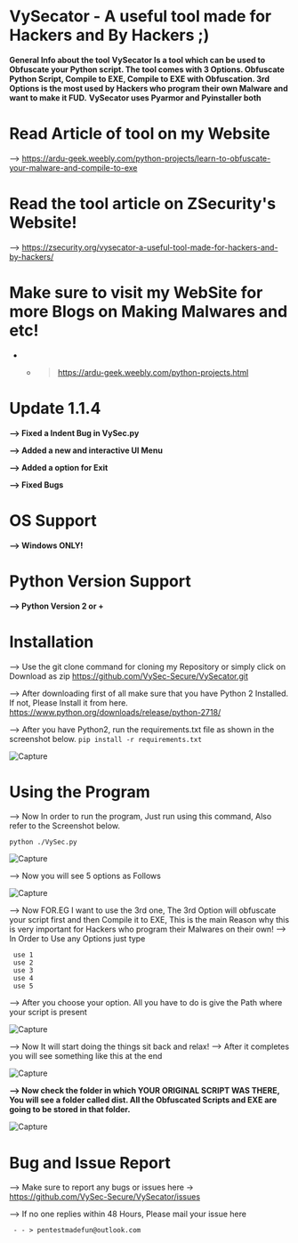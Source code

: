 # VySecator - A useful tool made for Hackers and By Hackers ;)
**General Info about the tool**
**VySecator Is a tool which can be used to Obfuscate your Python script. The tool comes with 3 Options. Obfuscate Python Script, Compile to EXE, Compile to EXE with Obfuscation.
3rd Options is the most used by Hackers who program their own Malware and want to make it FUD.**
**VySecator uses Pyarmor and Pyinstaller both**

# Read Article of tool on my Website
--> https://ardu-geek.weebly.com/python-projects/learn-to-obfuscate-your-malware-and-compile-to-exe

# Read the tool article on ZSecurity's Website!

--> https://zsecurity.org/vysecator-a-useful-tool-made-for-hackers-and-by-hackers/

# Make sure to visit my WebSite for more Blogs on Making Malwares and etc!

- - > https://ardu-geek.weebly.com/python-projects.html


# Update 1.1.4

**--> Fixed a Indent Bug in VySec.py**

**--> Added a new and interactive UI Menu**

**--> Added a option for Exit**

**--> Fixed Bugs**

# OS Support

**--> Windows ONLY!**

# Python Version Support

**--> Python Version 2 or +** 
 
# Installation
 --> Use the git clone command for cloning my Repository or simply click on Download as zip
     https://github.com/VySec-Secure/VySecator.git
 
 --> After downloading first of all make sure that you have Python 2 Installed. If not, Please Install it from here.
     https://www.python.org/downloads/release/python-2718/
     
 --> After you have Python2, run the requirements.txt file as shown in the screenshot below.
    `pip install -r requirements.txt`
  
![Capture](https://user-images.githubusercontent.com/67494275/87252887-26993480-c494-11ea-8571-dea7161c7338.PNG)

# Using the Program
 --> Now In order to run the program, Just run using this command, Also refer to the Screenshot below.
 
 `python ./VySec.py`
 
 ![Capture](https://user-images.githubusercontent.com/67494275/87252963-bfc84b00-c494-11ea-8cff-91cb2443e1f4.PNG)

 --> Now you will see 5 options as Follows
 
![Capture](https://user-images.githubusercontent.com/67494275/88302398-6fb67780-cd23-11ea-9e7b-65eeb5488388.PNG)

 --> Now FOR.EG I want to use the 3rd one, The 3rd Option will obfuscate your script first and then Compile it to EXE,
     This is the main Reason why this is very important for Hackers who program their Malwares on their own!
 --> In Order to Use any Options just type
 
     use 1
     use 2
     use 3
     use 4
     use 5
     
 --> After you choose your option. All you have to do is give the Path where your script is present
 
![Capture](https://user-images.githubusercontent.com/67494275/87253103-15e9be00-c496-11ea-92cc-c1cafd60eca3.PNG)
 
 --> Now It will start doing the things sit back and relax!
 --> After it completes you will see something like this at the end
 
 ![Capture](https://user-images.githubusercontent.com/67494275/87253117-33b72300-c496-11ea-92df-904d57a09169.PNG)
 
 **--> Now check the folder in which YOUR ORIGINAL SCRIPT WAS THERE, You will see a folder called dist. All the Obfuscated Scripts and EXE are going to be stored in that folder.**
 
 ![Capture](https://user-images.githubusercontent.com/67494275/87253147-63fec180-c496-11ea-86af-ec1a25035e0c.PNG)


# Bug and Issue Report
 --> Make sure to report any bugs or issues here -> https://github.com/VySec-Secure/VySecator/issues
 
 --> If no one replies within 48 Hours, Please mail your issue here 

     - - > pentestmadefun@outlook.com
 
